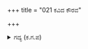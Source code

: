 +++
title = "021 ಕವಿದ ಕೌರವ"

+++

<details><summary>ಗದ್ಯ (ಕ.ಗ.ಪ) </summary>

21. ಕೌರವ ಪಕ್ಷದಲ್ಲಿ ಆವರಿಸಿದ ಸಂತೋಷವನ್ನು, ತಮ್ಮ ಸೈನ್ಯದ ಹೆದರಿಕೆಯ ವಾತಾವರಣವನ್ನು, ಆ ಭಯಂಕರನಾದ ಅಶ್ವತ್ಥಾಮನ ಮಹಿಮೆಯುಳ್ಳ ಬಾಣದ ರಭಸಕ್ಕೆ ಬೇಯುತ್ತಿರುವ ಮೂರು ಲೋಕಗಳನ್ನು, ಪಾಂಡವರು ಕಂಡರು. ಕೋಪದಿಂದ ಪಾಪಿ... ಲೋಕವ ಕೊಂದೆ ನೀನೆನುತ ಧೃಷ್ಟದ್ಯುಮ್ನನನ್ನು ತಮ್ಮ ತಮ್ಮಲ್ಲೇ ಬೈದರು.
</details>
